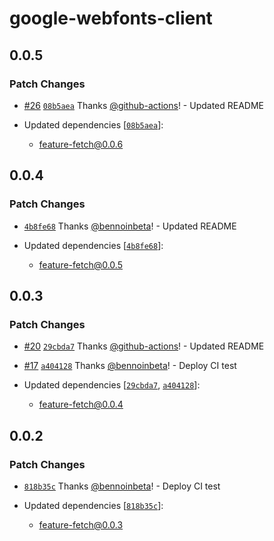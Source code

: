 # google-webfonts-client

## 0.0.5

### Patch Changes

- [#26](https://github.com/inbeta-group/monorepo/pull/26) [`08b5aea`](https://github.com/inbeta-group/monorepo/commit/08b5aea3ff12687fec6d7a35a394d6945a5bc408) Thanks [@github-actions](https://github.com/apps/github-actions)! - Updated README

- Updated dependencies [[`08b5aea`](https://github.com/inbeta-group/monorepo/commit/08b5aea3ff12687fec6d7a35a394d6945a5bc408)]:
  - feature-fetch@0.0.6

## 0.0.4

### Patch Changes

- [`4b8fe68`](https://github.com/inbeta-group/monorepo/commit/4b8fe685450181f2f3eefca0a88597c591d6c3e4) Thanks [@bennoinbeta](https://github.com/bennoinbeta)! - Updated README

- Updated dependencies [[`4b8fe68`](https://github.com/inbeta-group/monorepo/commit/4b8fe685450181f2f3eefca0a88597c591d6c3e4)]:
  - feature-fetch@0.0.5

## 0.0.3

### Patch Changes

- [#20](https://github.com/inbeta-group/monorepo/pull/20) [`29cbda7`](https://github.com/inbeta-group/monorepo/commit/29cbda7ba2e98d626d6c5c38ded4c61e236dd019) Thanks [@github-actions](https://github.com/apps/github-actions)! - Updated README

- [#17](https://github.com/inbeta-group/monorepo/pull/17) [`a404128`](https://github.com/inbeta-group/monorepo/commit/a404128d187354ea60ac788a62171f15686ddcb0) Thanks [@bennoinbeta](https://github.com/bennoinbeta)! - Deploy CI test

- Updated dependencies [[`29cbda7`](https://github.com/inbeta-group/monorepo/commit/29cbda7ba2e98d626d6c5c38ded4c61e236dd019), [`a404128`](https://github.com/inbeta-group/monorepo/commit/a404128d187354ea60ac788a62171f15686ddcb0)]:
  - feature-fetch@0.0.4

## 0.0.2

### Patch Changes

- [`818b35c`](https://github.com/inbeta-group/monorepo/commit/818b35c51ad86dbd56b819e8c23551d328f0c131) Thanks [@bennoinbeta](https://github.com/bennoinbeta)! - Deploy CI test

- Updated dependencies [[`818b35c`](https://github.com/inbeta-group/monorepo/commit/818b35c51ad86dbd56b819e8c23551d328f0c131)]:
  - feature-fetch@0.0.3
